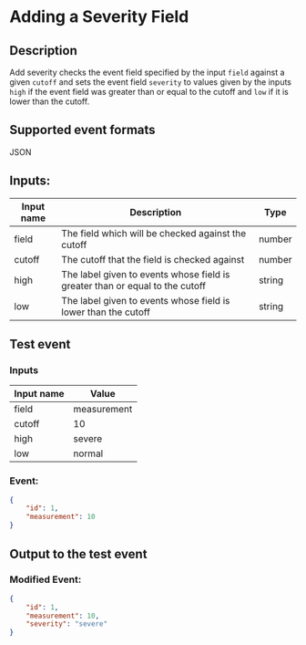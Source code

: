 # Adding a Severity Field 
## Description
Add severity checks the event field specified by the input `field` against a given `cutoff` and sets the event field `severity` to values given by the inputs `high` if the event field was greater than or equal to the cutoff and `low` if it is lower than the cutoff.
## Supported event formats
JSON 
## Inputs:
Input name | Description | Type
|---|---|---|
| field | The field which will be checked against the cutoff | number |
| cutoff | The cutoff that the field is checked against | number |
| high | The label given to events whose field is greater than or equal to the cutoff | string |
| low | The label given to events whose field is lower than the cutoff | string |
## Test event 

### Inputs
Input name | Value
|---|---|
| field | measurement 
| cutoff | 10 
| high | severe 
| low | normal
### Event:

```json
{
    "id": 1,
    "measurement": 10
}
```

## Output to the test event

### Modified Event:
```json
{
    "id": 1,
    "measurement": 10,
    "severity": "severe"
}
```
